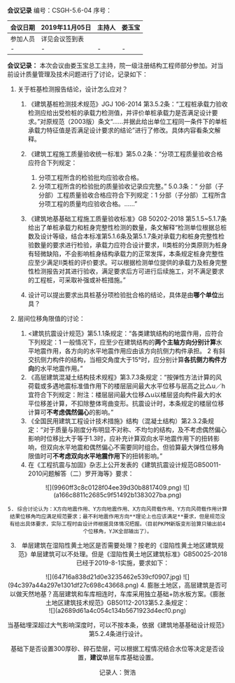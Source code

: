 **会议记录**
编号：CSGH-5.6-04
序号：

| 会议日期 | 2019年11月05日 | 主持人 | 娄玉宝 |
|-|--|-|-|
| 参加人员 |详见会议签到表 |
|-|-|-|-|
**会议记录：** 
本次会议由娄玉宝总工主持，院一级注册结构工程师部分参加。对当前设计质量管理及技术问题进行了讨论，记录如下：

1. 关于桩基检测报告结论，设计怎么应对？

	1. 《建筑基桩检测技术规范》JGJ 106-2014 第3.5.2条：“工程桩承载力验收检测应给出受检桩的承载力检测值，并评价单桩承载力是否满足设计要求。”对原规范（2003版）条文“……并据此给出单位工程同一条件下的单桩承载力特征值是否满足设计要求的结论”进行了修改。具体内容看条文解释。
	2. 《建筑工程施工质量验收统一标准》第5.0.2条：“分项工程质量验收合格应符合下列规定：
	
		1. 分项工程所含的检验批均应验收合格。
		2. 分项工程所含的检验批的质量验收记录应完整。”
	5.0.3条：“ 分部（子分部）工程质量验收合格应符合下列规定：1
	分部（子分部）工程所含分项工程的质量均应验收合格。……”
	3. 《建筑地基基础工程施工质量验收标准》GB 50202-2018 第5.1.5\~5.1.7条给出了单桩承载力和桩身完整性检测的数量，条文解释“检测单位根据总桩数及设计等级，结合本标准第5.1.6条及第5.1.7条对承载力和桩身完整性检验数量的要求进行检验，承载力应符合设计要求，Ⅱ类桩的分类原则为桩身有轻微缺陷，不会影响桩身结构承载力的正常发挥，本条规定桩身完整性应至少满足Ⅱ类桩的评价要求。可以根据检测单位提供的承载力及桩身完整性检测报告对其进行验收，满足要求后方可进行后续施工，对不满足要求的工程桩，可采取补强或补桩措施。”
	4. 设计可以提出要求出具桩基分项检验批合格的结论，具体是由**哪个单位**出具？
	
2. 层间位移角限值的讨论：

	1. <建筑抗震设计规范》第5.1.1条规定：“各类建筑结构的地震作用，应符合下列规定：1 一般情况下，应至少在建筑结构的**两个主轴方向分别计算**水平地震作用，各方向的水平地震作用应由该方向抗侧力构件承担。 2 有斜交抗侧力构件的结构，当相交角度大于15°时，应分别计算**各抗侧力构件方向**的水平地震作用。”
	2. 《高层建筑混凝土结构技术规程》第3.7.3条规定：“按弹性方法计算的风荷载或多遇地震标准值作用下的楼层层间最大水平位移与层高之比△u／h宜符合下列规定：附注：楼层层间最大位移△u以楼层竖向构件最大的水平位移差计算，不扣除整体弯曲变形。抗震设计时，本条规定的楼层位移计算可**不考虑偶然偏心**的影响。”
	3. 《全国民用建筑工程设计技术措施》结构（混凝土结构）第2.3.2条规定：“对于质量与刚度分布明显不对称、不均匀的结构，及不考虑偶然偏心影响时位移比大于等于1.3时，应补充计算双向水平地震作用下的扭转影响，但双向水平地震和偶然偏心不需要同时组合。但验算最大弹性位移角限值时可**不考虑双向水平地震作用下**的扭转影响。”
	4. 在《工程抗震与加固》杂志上公开发表的《建筑抗震设计规范GB50011-2010问题解答（二）罗开海等》要求：

<div align=center>
![](9960ff3c8c0128f04ee39d30b8817409.png)
![](a166c8811c2685c9f51492b1383027ba.png)
	
	5. 综合讨论认为：X方向地震作用、Y方向地震作用、X方向风荷载作用、Y方向风荷载作用计算结果位移角均应满足规范要求；最不利地震作用方向**理论上也应该满足**要求，但是规范没有给出具体要求，实际工程时由设计师根据具体情况把握。（目前PKPM新版变形验算只输出前4个位移角，YJK全部输出了）。

3. 单层建筑在湿陷性黄土地区是否需要处理？按老的《湿陷性黄土地区建筑规范》单层建筑可以不处理。但是《湿陷性黄土地区建筑标准》GB50025-2018 已经于2019-8-1实施，要求如下：
<div align=center>
![](64716a838d21d0e3235462e539cf0907.jpg)
![](94c397a44a297e1301df27c698c43668.png)
4. 膨胀土地区，高层建筑是否可以做天然地基？高层建筑和车库相连时，车库采用独立基础+防水板方案。《膨胀土地区建筑技术规范》GB50112-2013第5.2.条规定：
<div align=center>
![](a2689d61a4c054c134b5671923d4ecf0.png)

当基础埋深超过大气影响深度时，可以不按本条，依据《建筑地基基础设计规范》第5.2.4条进行设计。

基础下是否设置300厚砂、碎石垫层，可以根据工程情况结合水位等决定是否设置，**建议**单层车库基础设置。

记录人：贺浩
